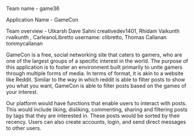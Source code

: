 Team name - game36

Application Name - GameCon

Team overview - Utkarsh Dave Sahni creativedev1401, Rhidam Vaikunth rvaikunth , CarleanoLibretto username: clibretto, Thomas Callanan tommycallanan

GameCon is a free, social networking site that caters to gamers, who are one of the largest groups of a specific interest in the world. The purpose of this application is to 
foster an environment built primarily to unite gamers through multiple forms of media. In terms of format, it is akin to a website like Reddit. Similar to the way in which 
reddit is able to filter posts to show you what you want, GameCon is able to filter posts based on the games of your interest.

Our platform would have functions that enable users to interact with posts.  This would include  liking, disliking, commenting, sharing and filtering  posts by tags that they 
are interested in. These posts would be sorted by their recency. Users can also create accounts, login, and send direct messages to other users.
